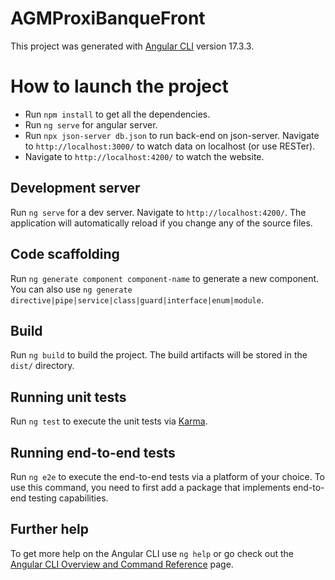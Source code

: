 # AGMProxiBanqueFront

This project was generated with [Angular CLI](https://github.com/angular/angular-cli) version 17.3.3.

# How to launch the project
- Run `npm install` to get all the dependencies.
- Run `ng serve` for angular server. 
- Run `npx json-server db.json` to run back-end on json-server. Navigate to `http://localhost:3000/` to watch data on localhost (or use RESTer).
- Navigate to `http://localhost:4200/` to watch the website.

## Development server

Run `ng serve` for a dev server. Navigate to `http://localhost:4200/`. The application will automatically reload if you change any of the source files.

## Code scaffolding

Run `ng generate component component-name` to generate a new component. You can also use `ng generate directive|pipe|service|class|guard|interface|enum|module`.

## Build

Run `ng build` to build the project. The build artifacts will be stored in the `dist/` directory.

## Running unit tests

Run `ng test` to execute the unit tests via [Karma](https://karma-runner.github.io).

## Running end-to-end tests

Run `ng e2e` to execute the end-to-end tests via a platform of your choice. To use this command, you need to first add a package that implements end-to-end testing capabilities.

## Further help

To get more help on the Angular CLI use `ng help` or go check out the [Angular CLI Overview and Command Reference](https://angular.io/cli) page.
